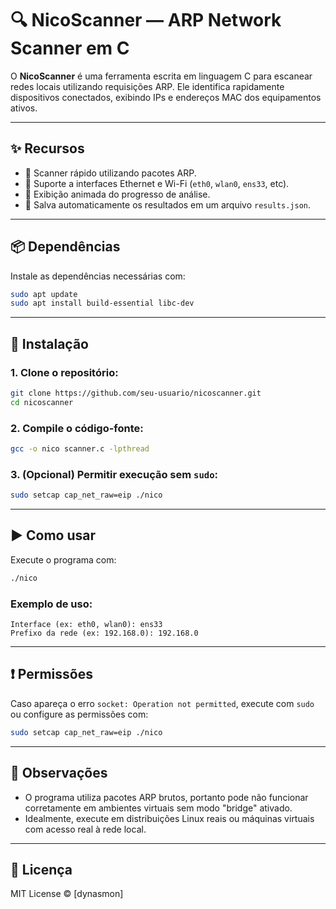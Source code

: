 # 🔍 NicoScanner — ARP Network Scanner em C

O **NicoScanner** é uma ferramenta escrita em linguagem C para escanear redes locais utilizando requisições ARP. Ele identifica rapidamente dispositivos conectados, exibindo IPs e endereços MAC dos equipamentos ativos.

---

## ✨ Recursos

- 🚀 Scanner rápido utilizando pacotes ARP.
- 📡 Suporte a interfaces Ethernet e Wi-Fi (`eth0`, `wlan0`, `ens33`, etc).
- 🔄 Exibição animada do progresso de análise.
- 📝 Salva automaticamente os resultados em um arquivo `results.json`.

---

## 📦 Dependências

Instale as dependências necessárias com:

```bash
sudo apt update
sudo apt install build-essential libc-dev
```

---

## 🚀 Instalação

### 1. Clone o repositório:

```bash
git clone https://github.com/seu-usuario/nicoscanner.git
cd nicoscanner
```

### 2. Compile o código-fonte:

```bash
gcc -o nico scanner.c -lpthread
```

### 3. (Opcional) Permitir execução sem `sudo`:

```bash
sudo setcap cap_net_raw=eip ./nico
```

---

## ▶️ Como usar

Execute o programa com:

```bash
./nico
```

### Exemplo de uso:

```text
Interface (ex: eth0, wlan0): ens33
Prefixo da rede (ex: 192.168.0): 192.168.0
```

---

## ❗ Permissões

Caso apareça o erro `socket: Operation not permitted`, execute com `sudo` ou configure as permissões com:

```bash
sudo setcap cap_net_raw=eip ./nico
```

---

## 🧠 Observações

- O programa utiliza pacotes ARP brutos, portanto pode não funcionar corretamente em ambientes virtuais sem modo "bridge" ativado.
- Idealmente, execute em distribuições Linux reais ou máquinas virtuais com acesso real à rede local.

---

## 📜 Licença

MIT License © [dynasmon]
